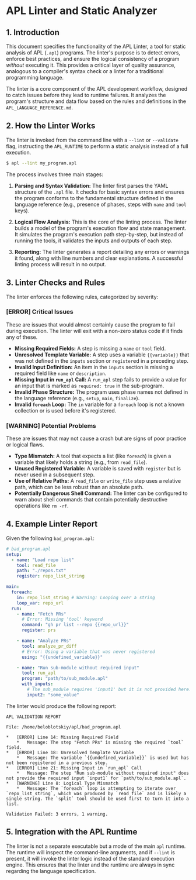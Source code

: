 # APL Linter and Static Analyzer

## 1. Introduction

This document specifies the functionality of the APL Linter, a tool for static analysis of APL (`.apl`) programs. The linter's purpose is to detect errors, enforce best practices, and ensure the logical consistency of a program *without* executing it. This provides a critical layer of quality assurance, analogous to a compiler's syntax check or a linter for a traditional programming language.

The linter is a core component of the APL development workflow, designed to catch issues before they lead to runtime failures. It analyzes the program's structure and data flow based on the rules and definitions in the `APL_LANGUAGE_REFERENCE.md`.

## 2. How the Linter Works

The linter is invoked from the command line with a `--lint` or `--validate` flag, instructing the `APL_RUNTIME` to perform a static analysis instead of a full execution.

```bash
$ apl --lint my_program.apl
```

The process involves three main stages:

1.  **Parsing and Syntax Validation:** The linter first parses the YAML structure of the `.apl` file. It checks for basic syntax errors and ensures the program conforms to the fundamental structure defined in the language reference (e.g., presence of phases, steps with `name` and `tool` keys).

2.  **Logical Flow Analysis:** This is the core of the linting process. The linter builds a model of the program's execution flow and state management. It simulates the program's execution path step-by-step, but instead of running the tools, it validates the inputs and outputs of each step.

3.  **Reporting:** The linter generates a report detailing any errors or warnings it found, along with line numbers and clear explanations. A successful linting process will result in no output.

## 3. Linter Checks and Rules

The linter enforces the following rules, categorized by severity:

### **[ERROR] Critical Issues**

These are issues that would almost certainly cause the program to fail during execution. The linter will exit with a non-zero status code if it finds any of these.

*   **Missing Required Fields:** A step is missing a `name` or `tool` field.
*   **Unresolved Template Variable:** A step uses a variable `{{variable}}` that was not defined in the `inputs` section or `register`ed in a preceding step.
*   **Invalid Input Definition:** An item in the `inputs` section is missing a required field like `name` or `description`.
*   **Missing Input in `run_apl` Call:** A `run_apl` step fails to provide a value for an input that is marked as `required: true` in the sub-program.
*   **Invalid Phase Structure:** The program uses phase names not defined in the language reference (e.g., `setup`, `main`, `finalize`).
*   **Invalid `foreach` Loop:** The `in` variable for a `foreach` loop is not a known collection or is used before it's registered.

### **[WARNING] Potential Problems**

These are issues that may not cause a crash but are signs of poor practice or logical flaws.

*   **Type Mismatch:** A tool that expects a list (like `foreach`) is given a variable that likely holds a string (e.g., from `read_file`).
*   **Unused Registered Variable:** A variable is saved with `register` but is never used in a subsequent step.
*   **Use of Relative Paths:** A `read_file` or `write_file` step uses a relative path, which can be less robust than an absolute path.
*   **Potentially Dangerous Shell Command:** The linter can be configured to warn about shell commands that contain potentially destructive operations like `rm -rf`.

## 4. Example Linter Report

Given the following `bad_program.apl`:

```yaml
# bad_program.apl
setup:
  - name: "Load repo list"
    tool: read_file
    path: "./repos.txt"
    register: repo_list_string

main:
  foreach:
    in: repo_list_string # Warning: Looping over a string
    loop_var: repo_url
  run:
    - name: "Fetch PRs"
      # Error: Missing 'tool' keyword
      command: "gh pr list --repo {{repo_url}}"
      register: prs

    - name: "Analyze PRs"
      tool: analyze_pr_diff
      # Error: Using a variable that was never registered
      using: "{{undefined_variable}}"

    - name: "Run sub-module without required input"
      tool: run_apl
      program: "path/to/sub_module.apl"
      with_inputs:
        # The sub_module requires 'input1' but it is not provided here.
        input2: "some_value"
```

The linter would produce the following report:

```
APL VALIDATION REPORT

File: /home/beloblotskiy/apl/bad_program.apl

*   [ERROR] Line 14: Missing Required Field
    *   Message: The step "Fetch PRs" is missing the required `tool` field.
*   [ERROR] Line 18: Unresolved Template Variable
    *   Message: The variable `{{undefined_variable}}` is used but has not been registered in a previous step.
*   [ERROR] Line 21: Missing Input in `run_apl` Call
    *   Message: The step "Run sub-module without required input" does not provide the required input `input1` for `path/to/sub_module.apl`.
*   [WARNING] Line 8: Logical Type Mismatch
    *   Message: The `foreach` loop is attempting to iterate over `repo_list_string`, which was produced by `read_file` and is likely a single string. The `split` tool should be used first to turn it into a list.

Validation Failed: 3 errors, 1 warning.
```

## 5. Integration with the APL Runtime

The linter is not a separate executable but a mode of the main `apl` runtime. The runtime will inspect the command-line arguments, and if `--lint` is present, it will invoke the linter logic instead of the standard execution engine. This ensures that the linter and the runtime are always in sync regarding the language specification.
